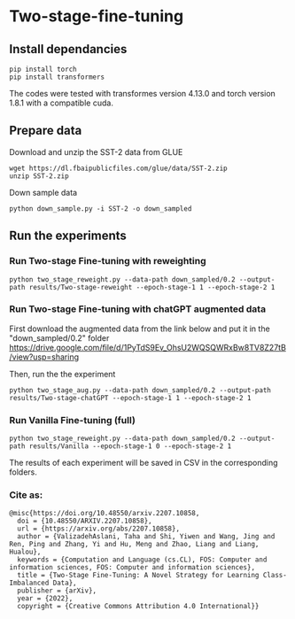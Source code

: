 # Two-stage-fine-tuning

## Install dependancies
```
pip install torch
pip install transformers
```
The codes were tested with transformes version 4.13.0 and torch version 1.8.1 with a compatible cuda.
## Prepare data
Download and unzip the SST-2 data from GLUE
```
wget https://dl.fbaipublicfiles.com/glue/data/SST-2.zip
unzip SST-2.zip
```
Down sample data
```
python down_sample.py -i SST-2 -o down_sampled
```

## Run the experiments
### Run Two-stage Fine-tuning with reweighting
```
python two_stage_reweight.py --data-path down_sampled/0.2 --output-path results/Two-stage-reweight --epoch-stage-1 1 --epoch-stage-2 1
```

### Run Two-stage Fine-tuning with chatGPT augmented data
First download the augmented data from the link below and put it in the "down_sampled/0.2" folder
https://drive.google.com/file/d/1PyTdS9Ev_OhsU2WQSQWRxBw8TV8Z27tB/view?usp=sharing

Then, run the the experiment
```
python two_stage_aug.py --data-path down_sampled/0.2 --output-path results/Two-stage-chatGPT --epoch-stage-1 1 --epoch-stage-2 1
```

### Run Vanilla Fine-tuning (full)
```
python two_stage_reweight.py --data-path down_sampled/0.2 --output-path results/Vanilla --epoch-stage-1 0 --epoch-stage-2 1
```

The results of each experiment will be saved in CSV in the corresponding folders.

### Cite as:
```
@misc{https://doi.org/10.48550/arxiv.2207.10858,
  doi = {10.48550/ARXIV.2207.10858},
  url = {https://arxiv.org/abs/2207.10858},
  author = {ValizadehAslani, Taha and Shi, Yiwen and Wang, Jing and Ren, Ping and Zhang, Yi and Hu, Meng and Zhao, Liang and Liang, Hualou},
  keywords = {Computation and Language (cs.CL), FOS: Computer and information sciences, FOS: Computer and information sciences},
  title = {Two-Stage Fine-Tuning: A Novel Strategy for Learning Class-Imbalanced Data},
  publisher = {arXiv},
  year = {2022},
  copyright = {Creative Commons Attribution 4.0 International}}
```
